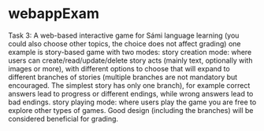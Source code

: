 # webappExam

Task 3:
A web-based interactive game for Sámi language learning (you could also choose other topics, the choice does not affect grading)
one example is story-based game with two modes:
story creation mode: where users can create/read/update/delete story acts (mainly text, optionally with images or more), with different options to choose that will expand to different branches of stories (multiple branches are not mandatory but encouraged. The simplest story has only one branch), for example correct answers lead to progress or different endings, while wrong answers lead to bad endings.
story playing mode: where users play the game
you are free to explore other types of games. Good design (including the branches) will be considered beneficial for grading.
